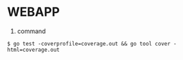 # WEBAPP
1. command
```
$ go test -coverprofile=coverage.out && go tool cover -html=coverage.out
```